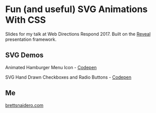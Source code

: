 # Fun (and useful) SVG Animations With CSS

Slides for my talk at Web Directions Respond 2017. Built on the [Reveal](http://lab.hakim.se/reveal-js/) presentation framework.

## SVG Demos

Animated Hamburger Menu Icon - [Codepen](http://codepen.io/brettsnaidero/pen/zwvorr)

SVG Hand Drawn Checkboxes and Radio Buttons - [Codepen](http://codepen.io/brettsnaidero/pen/rmjjgN)

## Me

[brettsnaidero.com](http://brettsnaidero.com/)
